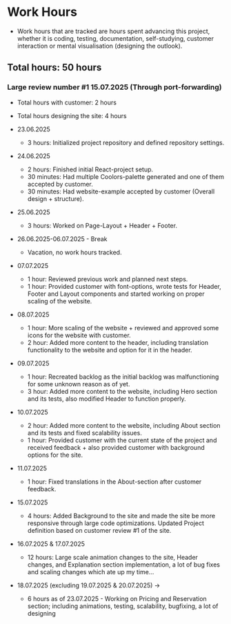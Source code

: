 # Work Hours

- Work hours that are tracked are hours spent advancing this project, whether it is coding, testing, documentation, self-studying, customer interaction or mental visualisation (designing the outlook).

## Total hours: 50 hours

###  Large review number #1 15.07.2025 (Through port-forwarding)
- Total hours with customer: 2 hours
- Total hours designing the site: 4 hours

- 23.06.2025
    - 3 hours: Initialized project repository and defined repository settings.
- 24.06.2025
    - 2 hours: Finished initial React-project setup.
    - 30 minutes: Had multiple Coolors-palette generated and one of them accepted by customer.
    - 30 minutes: Had website-example accepted by customer (Overall design + structure).
- 25.06.2025
    - 3 hours: Worked on Page-Layout + Header + Footer.

- 26.06.2025-06.07.2025 - Break
    - Vacation, no work hours tracked.

- 07.07.2025
    - 1 hour: Reviewed previous work and planned next steps.
    - 1 hour: Provided customer with font-options, wrote tests for Header, Footer and Layout components and started working on proper scaling of the website.
- 08.07.2025
    - 1 hour: More scaling of the website + reviewed and approved some icons for the website with customer.
    - 2 hour: Added more content to the header, including translation functionality to the website and option for it in the header.
- 09.07.2025
    - 1 hour: Recreated backlog as the initial backlog was malfunctioning for some unknown reason as of yet.
    - 3 hour: Added more content to the website, including Hero section and its tests, also modified Header to function properly.
- 10.07.2025
    - 2 hour: Added more content to the website, including About section and its tests and fixed scalability issues.
    - 1 hour: Provided customer with the current state of the project and received feedback + also provided customer with background options for the site.
- 11.07.2025
    - 1 hour: Fixed translations in the About-section after customer feedback.
- 15.07.2025
    - 4 hours: Added Background to the site and made the site be more responsive through large code optimizations. Updated Project definition based on customer review #1 of the site.
- 16.07.2025 & 17.07.2025
    - 12 hours: Large scale animation changes to the site, Header changes, and Explanation section implementation, a lot of bug fixes and scaling changes which ate up my time...
- 18.07.2025 (excluding 19.07.2025 & 20.07.2025) ->
    - 6 hours as of 23.07.2025 - Working on Pricing and Reservation section; including animations, testing, scalability, bugfixing, a lot of designing